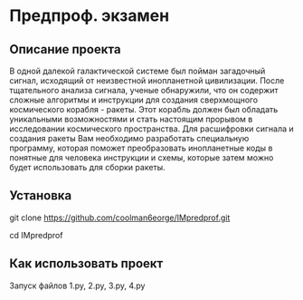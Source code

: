 # Предпроф. экзамен
## Описание проекта
В одной далекой галактической системе был пойман загадочный сигнал, исходящий от неизвестной инопланетной цивилизации. После тщательного анализа сигнала, ученые обнаружили, что он содержит сложные алгоритмы и инструкции для создания сверхмощного космического корабля - ракеты. Этот корабль должен был обладать уникальными возможностями и стать настоящим прорывом в исследовании космического пространства. Для расшифровки сигнала и создания ракеты Вам необходимо разработать специальную программу, которая поможет преобразовать инопланетные коды в понятные для человека инструкции и схемы, которые затем можно будет использовать для сборки ракеты. 
## Установка
git clone https://github.com/coolman6eorge/IMpredprof.git

cd IMpredprof
## Как использовать проект
Запуск файлов 1.py, 2.py, 3.py, 4.py
